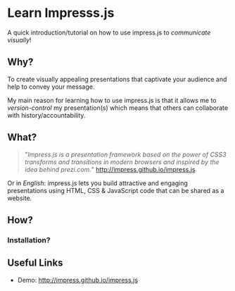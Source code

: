 # Learn Impresss.js

A quick introduction/tutorial on how to use impress.js to _communicate visually_!

## Why?

To create visually appealing presentations that captivate your audience
and help to convey your message.

My main reason for learning how to use impress.js is that it allows me
to _version-control_ my presentation(s) which means that others can collaborate
with history/accountability.



## What?

> "_Impress.js is a presentation framework based on the power
of CSS3 transforms and transitions in modern browsers
and inspired by the idea behind prezi.com._" http://impress.github.io/impress.js

Or in *English*: impress.js lets you build attractive and engaging presentations
using HTML, CSS & JavaScript code that can be shared as a website.

## How?

### Installation?


## Useful Links

+ Demo: http://impress.github.io/impress.js
